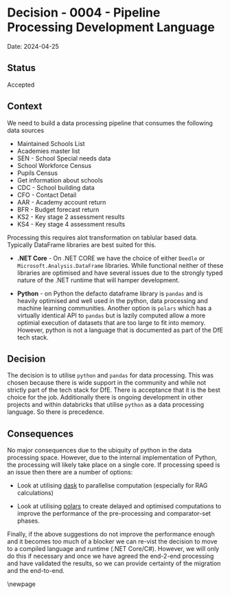 # Decision - 0004 - Pipeline Processing Development Language

Date: 2024-04-25

## Status

Accepted

## Context

We need to build a data processing pipeline that consumes the following data sources

* Maintained Schools List
* Academies master list 
* SEN - School Special needs data
* School Workforce Census 
* Pupils Census 
* Get information about schools 
* CDC - School building data
* CFO - Contact Detail 
* AAR - Academy account return
* BFR - Budget forecast return 
* KS2 - Key stage 2 assessment results
* KS4 - Key stage 4 assessment results

Processing this requires alot transformation on tablular based data. Typically DataFrame libraries are best suited for this. 

* **.NET Core** - On .NET CORE we have the choice of either `Deedle` or `Microsoft.Analysis.DataFrame` libraries. While functional neither of these libraries are optimised and have several issues due to the strongly typed nature of the .NET runtime that will hamper development.

* **Python** - on Python the defacto dataframe library is `pandas` and is heavily optimised and well used in the python, data processing and machine learning communities. Another option is `polars` which has a virtually identical API to `pandas` but is lazily computed allow a more optimial execution of datasets that are too large to fit into memory. However, python is not a language that is documented as part of the DfE tech stack.


## Decision

The decision is to utilise `python` and `pandas` for data processing. This was chosen because there is wide support in the community and while not strictly part of the tech stack for DfE. There is acceptance that it is the best choice for the job. Additionally there is ongoing development in other projects and within databricks that utilise `python` as a data processing language. So there is precedence.

## Consequences

No major consequences due to the ubiquity of python in the data processing space. However, due to the internal implementation of Python, the processing will likely take place on a single core. If processing speed is an issue then there are a number of options:

* Look at utilising [dask](https://www.dask.org/) to parallelise computation (especially for RAG calculations)

* Look at utilising [polars](https://pola.rs/) to create delayed and optimised computations to improve the performance of the pre-processing and comparator-set phases.

Finally, if the above suggestions do not improve the performance enough and it becomes too much of a blocker we can re-vist the decision to move to a compiled language and runtime (.NET Core/C#). However, we will only do this if necessary and once we have agreed the end-2-end processing and have validated the results, so we can provide certainty of the migration and the end-to-end.

<!-- Leave the rest of this page blank -->
\newpage
